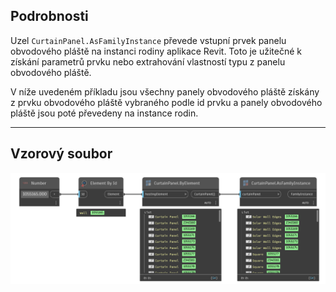 ## Podrobnosti
Uzel `CurtainPanel.AsFamilyInstance` převede vstupní prvek panelu obvodového pláště na instanci rodiny aplikace Revit. Toto je užitečné k získání parametrů prvku nebo extrahování vlastností typu z panelu obvodového pláště.

V níže uvedeném příkladu jsou všechny panely obvodového pláště získány z prvku obvodového pláště vybraného podle id prvku a panely obvodového pláště jsou poté převedeny na instance rodin.
___
## Vzorový soubor

![CurtainPanel.AsFamilyInstance](./Revit.Elements.CurtainPanel.AsFamilyInstance_img.jpg)
